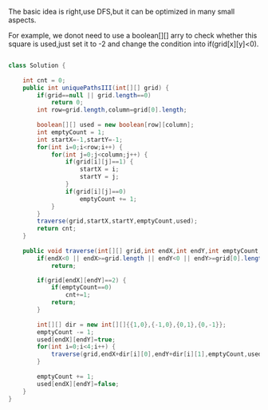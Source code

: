 
The basic idea is right,use DFS,but it can be optimized in many
small aspects.

For example, we donot need to use a boolean[][] arry to check whether
this square is used,just set it to -2 and change the condition into
if(grid[x][y]<0). 

```Java

class Solution {
    
    int cnt = 0;
    public int uniquePathsIII(int[][] grid) {
        if(grid==null || grid.length==0)
            return 0;
        int row=grid.length,column=grid[0].length;
        
        boolean[][] used = new boolean[row][column];
        int emptyCount = 1;
        int startX=-1,startY=-1;
        for(int i=0;i<row;i++) {
            for(int j=0;j<column;j++) {
                if(grid[i][j]==1) {
                    startX = i;
                    startY = j;
                }
                if(grid[i][j]==0)
                    emptyCount += 1;
            }
        }
        traverse(grid,startX,startY,emptyCount,used);
        return cnt;
    }
    
    public void traverse(int[][] grid,int endX,int endY,int emptyCount,boolean[][] used) {
        if(endX<0 || endX>=grid.length || endY<0 || endY>=grid[0].length || used[endX][endY] || grid[endX][endY]==-1)
            return;

        if(grid[endX][endY]==2) {
            if(emptyCount==0)
                cnt+=1;
            return;
        }
        
        int[][] dir = new int[][]{{1,0},{-1,0},{0,1},{0,-1}};
        emptyCount -= 1;
        used[endX][endY]=true;
        for(int i=0;i<4;i++) {
            traverse(grid,endX+dir[i][0],endY+dir[i][1],emptyCount,used);
        }
        
        emptyCount += 1;
        used[endX][endY]=false;
    }
}

```